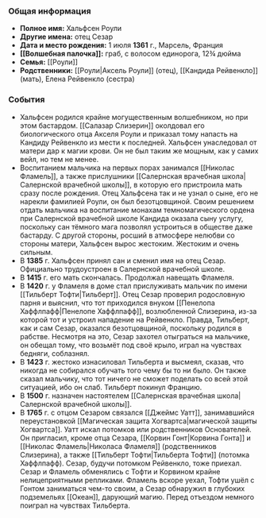 ### Общая информация
- **Полное имя:** Хальфсен Роули
- **Другие имена:** отец Сезар
- **Дата и место рождения:** 1 июля **1361** г., Марсель, Франция
- **[[Волшебная палочка]]:** граб, с волосом единорога, 12¾ дюйма
- **Семья:** [[Роули]]
- **Родственники:** [[Роули|Аксель Роули]] (отец), [[Кандида Рейвенкло]] (мать), Елена Рейвенкло (сестра)

### События
- Хальфсен родился крайне могущественным волшебником, но при этом бастардом. [[Салазар Слизерин]] околдовал его биологического отца Акселя Роули и приказал тому напасть на Кандиду Рейвенкло из мести к последней. Хальфсен унаследовал от матери дар к магии крови. Он не был таким же мощным, как у самих вейл, но тем не менее.
- Воспитанием мальчика на первых порах занимался [[Николас Фламель]], а также прислушники [[Салернская врачебная школа|Салернской врачебной школы]], в которую его пристроила мать сразу после рождения. Отец Хальфсена так и не узнал о сыне, его не нарекли фамилией Роули, он был безотцовщиной. Своим решением отдать мальчика на воспитание монахам темномагического ордена при Салернской врачебной школе Кандида оказала сыну услугу, поскольку сан тёмного мага позволял устроиться в обществе даже бастарду. С другой стороны, росший в атмосфере нелюбви со стороны матери, Хальфсен вырос жестоким. Жестоким и очень сильным.
- В **1385** г. Хальфсен принял сан и сменил имя на отец Сезар. Официально трудоустроен в Салернской врачебной школе.
- В **1415** г. его мать скончалась. Продолжал навещать Фламеля.
- В **1420** г. у Фламеля в доме стал прислуживать мальчик по имени [[Тильберт Тофти|Тильберт]]. Отец Сезар проверил родословную парня и выяснил, что тот приходился внуком [[Пенелопа Хаффлпафф|Пенелопе Хаффлпафф]], возлюбленной Слизерина, из-за которой тот и устроил нападение на Рейвенкло. Правда, Тильберт, как и сам Сезар, оказался безотцовщиной, поскольку родился в рабстве. Несмотря на это, Сезар захотел отыграться на мальчике, он обещал тому, что возьмёт под своё крыло, играл на чувствах бедняги, соблазнял.
- В **1423** г. жестоко изнасиловал Тильберта и высмеял, сказав, что никогда не собирался обучать того чему бы то ни было. Он также сказал мальчику, что тот ничего не сможет поделать со всей этой ситуацией, ибо он слаб. Тильберт покинул Францию.
- В **1500** г. назначен настоятелем [[Салернская врачебная школа|Салернской врачебной школы]].
- В **1765** г. с отцом Сезаром связался [[Джеймс Уатт]], занимавшийся переустановкой [[Магическая защита Хогвартса|магической защиты Хогвартса]]. Уатт искал потомков или родственников Основателей. Он пригласил, кроме отца Сезара, [[Корвин Гонт|Корвина Гонта]] и [[Николас Фламель|Николаса Фламеля]] (родственников Слизерина), а также [[Тильберт Тофти|Тильберта Тофти]] (потомка Хаффлпафф). Сезар, будучи потомком Рейвенкло, тоже приехал. Сезар и Фламель обменялись с Тофти и Корвином крайне нелицеприятными репликами. Фламель вскоре уехал, Тофти ушёл с Гонтом заниматься чем-то своим, а Сезар обнаружил в глубоких подземельях [[Океан]], дарующий магию. Перед отъездом немного поиграл на чувствах Тильберта.